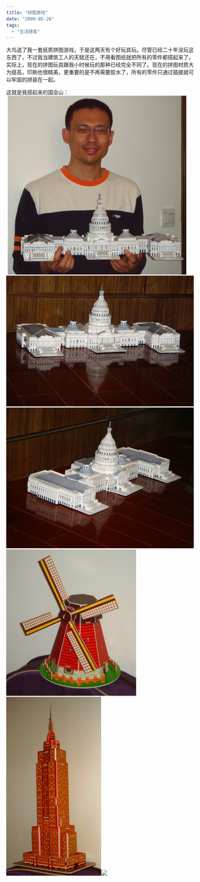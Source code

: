 ```yaml
---
title: "拼图游戏"
date: "2009-05-26"
tags: 
  - "生活随笔"
---
```


大鸟送了我一套纸质拼图游戏，于是这两天有个好玩具玩。尽管已经二十年没玩这东西了，不过我当建筑工人的天赋还在，不用看图纸就把所有的零件都搭起来了。实际上，现在的拼图玩具跟我小时候玩的那种已经完全不同了。现在的拼图材质大为提高，印刷也很精美，更重要的是不再需要胶水了，所有的零件只通过插接就可以牢固的拼装在一起。

这就是我搭起来的国会山：  
 [![](images/86f3c9c905554dd09a49f62a199c1ce9.png)![](images/8026f1b084751a704255ca2c59ece44c.png)![](images/a73d17630c607c16066adbf4a6e62e9d.png)![](images/ae08c1ed8f589764a8afa01a52eba975.png)![](images/eb21e13ef28c8871a7e7803285681fd3.png)![](http://ruanqizhen.wordpress.com/wp-content/uploads/2009/05/eb21e13ef28c8871a7e7803285681fd3.png?w=300)](http://ruanqizhen.wordpress.com/wp-content/uploads/2009/05/4d1f9855296655b6c463df0ef9cf37e1.png)
